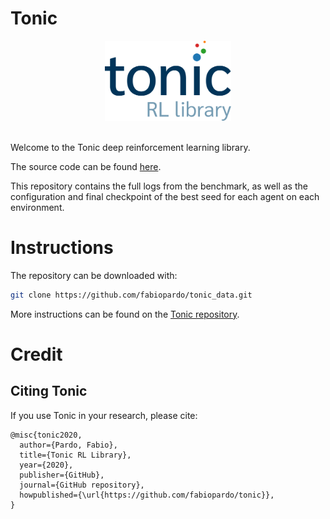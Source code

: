 # Tonic

<div align="center">
  <img src="images/logo.png" width=40%><br><br>
</div>

Welcome to the Tonic deep reinforcement learning library.

The source code can be found
[here](https://github.com/fabiopardo/tonic).

This repository contains the full logs from the benchmark, as well as the
configuration and final checkpoint of the best seed for each agent on each
environment.

# Instructions

The repository can be downloaded with:
```bash
git clone https://github.com/fabiopardo/tonic_data.git
```

More instructions can be found on the
[Tonic repository](https://github.com/fabiopardo/tonic).

# Credit

## Citing Tonic

If you use Tonic in your research, please cite:

```
@misc{tonic2020,
  author={Pardo, Fabio},
  title={Tonic RL Library},
  year={2020},
  publisher={GitHub},
  journal={GitHub repository},
  howpublished={\url{https://github.com/fabiopardo/tonic}},
}
```
